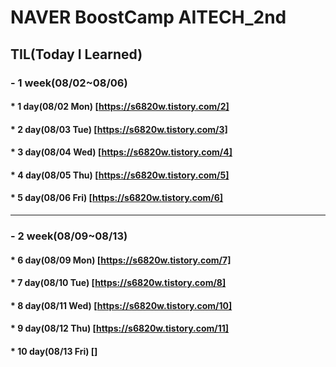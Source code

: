 # NAVER BoostCamp AITECH_2nd

## TIL(Today I Learned)
### - 1 week(08/02~08/06)
####  * 1  day(08/02 Mon) [https://s6820w.tistory.com/2]
####  * 2  day(08/03 Tue) [https://s6820w.tistory.com/3]
####  * 3  day(08/04 Wed) [https://s6820w.tistory.com/4]
####  * 4  day(08/05 Thu) [https://s6820w.tistory.com/5]
####  * 5  day(08/06 Fri) [https://s6820w.tistory.com/6]
----------------------------------------------------------
### - 2 week(08/09~08/13)
####  * 6  day(08/09 Mon) [https://s6820w.tistory.com/7]
####  * 7  day(08/10 Tue) [https://s6820w.tistory.com/8]
####  * 8  day(08/11 Wed) [https://s6820w.tistory.com/10]
####  * 9  day(08/12 Thu) [https://s6820w.tistory.com/11]
####  * 10 day(08/13 Fri) []
